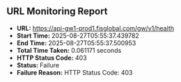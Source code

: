 ## URL Monitoring Report

- **URL:** https://api-gw1-prod1.fisglobal.com/gw/v1/health
- **Start Time:** 2025-08-27T05:55:37.439782
- **End Time:** 2025-08-27T05:55:37.500953
- **Total Time Taken:** 0.061171 seconds
- **HTTP Status Code:** 403
- **Status:** Failure
- **Failure Reason:** HTTP Status Code: 403
